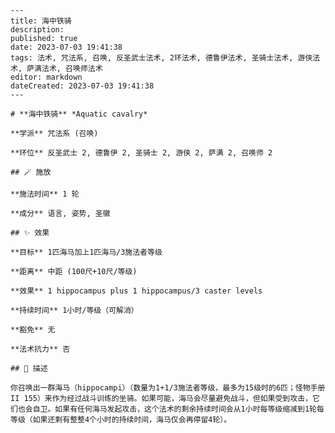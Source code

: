 
    ---
    title: 海中铁骑
    description: 
    published: true
    date: 2023-07-03 19:41:38
    tags: 法术, 咒法系, 召唤, 反圣武士法术, 2环法术, 德鲁伊法术, 圣骑士法术, 游侠法术, 萨满法术, 召唤师法术
    editor: markdown
    dateCreated: 2023-07-03 19:41:38
    ---

    # **海中铁骑** *Aquatic cavalry*

    **学派** 咒法系 (召唤) 

    **环位** 反圣武士 2, 德鲁伊 2, 圣骑士 2, 游侠 2, 萨满 2, 召唤师 2

    ## 🪄 施放

    **施法时间** 1 轮

    **成分** 语言, 姿势, 圣徽

    ## ✨ 效果 

    **目标** 1匹海马加上1匹海马/3施法者等级 

    **距离** 中距 (100尺+10尺/等级) 

    **效果** 1 hippocampus plus 1 hippocampus/3 caster levels 

    **持续时间** 1小时/等级（可解消） 

    **豁免** 无

    **法术抗力** 否

    ## 📖 描述

    你召唤出一群海马（hippocampi）（数量为1+1/3施法者等级，最多为15级时的6匹；怪物手册 II 155）来作为经过战斗训练的坐骑。如果可能，海马会尽量避免战斗，但如果受到攻击，它们也会自卫。如果有任何海马发起攻击，这个法术的剩余持续时间会从1小时每等级缩减到1轮每等级（如果还剩有整整4个小时的持续时间，海马仅会再停留4轮）。
    